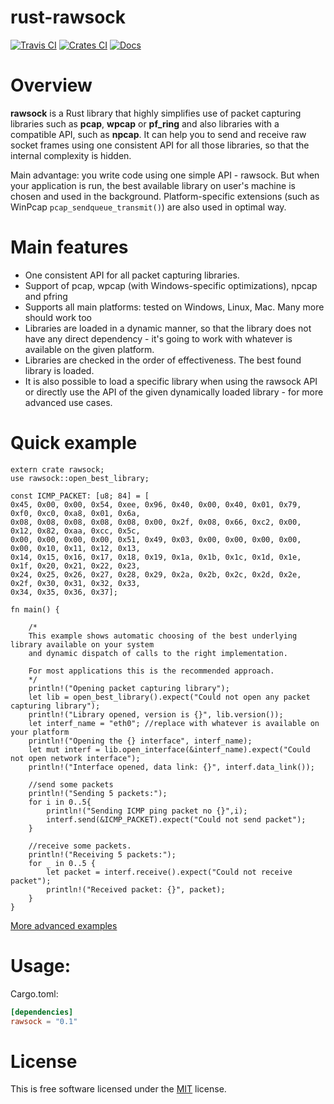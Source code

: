 # rust-rawsock
[![Travis CI][tcii]][tci] [![Crates CI][ccii]][cci] [![Docs][dcii]][dci]

[tcii]: https://travis-ci.org/szymonwieloch/rust-rawsock.svg?branch=master
[tci]: https://travis-ci.org/szymonwieloch/rust-rawsock
[ccii]: https://img.shields.io/crates/v/rawsock.svg
[cci]: https://crates.io/crates/rawsock
[dcii]: https://docs.rs/rawsock/badge.svg
[dci]: https://docs.rs/rawsock


# Overview
**rawsock** is a Rust library that highly simplifies use of packet capturing libraries
such as **pcap**, **wpcap** or **pf_ring** and also libraries with a compatible API, such as **npcap**. 
It can help you to send and receive raw socket frames using one consistent API for all those libraries,
so that the internal complexity is hidden.

Main advantage: you write code using one simple API - rawsock. But when your application is run,
the best available library on user's machine is chosen and used in the background.
Platform-specific extensions (such as WinPcap ```pcap_sendqueue_transmit()```) are also used in optimal way.

# Main features

* One consistent API for all packet capturing libraries.
* Support of pcap, wpcap (with Windows-specific optimizations), npcap and pfring
* Supports all main platforms: tested on Windows, Linux, Mac. Many more should work too
* Libraries are loaded in a dynamic manner, so that the library does not have any direct
    dependency - it's going to work with whatever is available on the given platform.
* Libraries are checked in the order of effectiveness. The best found library is loaded.
* It is also possible to load a specific library when using the rawsock API 
or directly use the API of the given dynamically loaded library - for more advanced use cases.

# Quick example

```
extern crate rawsock;
use rawsock::open_best_library;

const ICMP_PACKET: [u8; 84] = [
0x45, 0x00, 0x00, 0x54, 0xee, 0x96, 0x40, 0x00, 0x40, 0x01, 0x79, 0xf0, 0xc0, 0xa8, 0x01, 0x6a,
0x08, 0x08, 0x08, 0x08, 0x08, 0x00, 0x2f, 0x08, 0x66, 0xc2, 0x00, 0x12, 0x82, 0xaa, 0xcc, 0x5c,
0x00, 0x00, 0x00, 0x00, 0x51, 0x49, 0x03, 0x00, 0x00, 0x00, 0x00, 0x00, 0x10, 0x11, 0x12, 0x13,
0x14, 0x15, 0x16, 0x17, 0x18, 0x19, 0x1a, 0x1b, 0x1c, 0x1d, 0x1e, 0x1f, 0x20, 0x21, 0x22, 0x23,
0x24, 0x25, 0x26, 0x27, 0x28, 0x29, 0x2a, 0x2b, 0x2c, 0x2d, 0x2e, 0x2f, 0x30, 0x31, 0x32, 0x33,
0x34, 0x35, 0x36, 0x37];

fn main() {

    /*
    This example shows automatic choosing of the best underlying library available on your system
    and dynamic dispatch of calls to the right implementation.

    For most applications this is the recommended approach.
    */
    println!("Opening packet capturing library");
    let lib = open_best_library().expect("Could not open any packet capturing library");
    println!("Library opened, version is {}", lib.version());
    let interf_name = "eth0"; //replace with whatever is available on your platform
    println!("Opening the {} interface", interf_name);
    let mut interf = lib.open_interface(&interf_name).expect("Could not open network interface");
    println!("Interface opened, data link: {}", interf.data_link());

    //send some packets
    println!("Sending 5 packets:");
    for i in 0..5{
        println!("Sending ICMP ping packet no {}",i);
        interf.send(&ICMP_PACKET).expect("Could not send packet");
    }

    //receive some packets.
    println!("Receiving 5 packets:");
    for _ in 0..5 {
        let packet = interf.receive().expect("Could not receive packet");
        println!("Received packet: {}", packet);
    }
}
```

[More advanced examples](./examples)

# Usage:

Cargo.toml:

```toml
[dependencies]
rawsock = "0.1"
```

# License
This is free software licensed under the [MIT](./LICENSE) license.